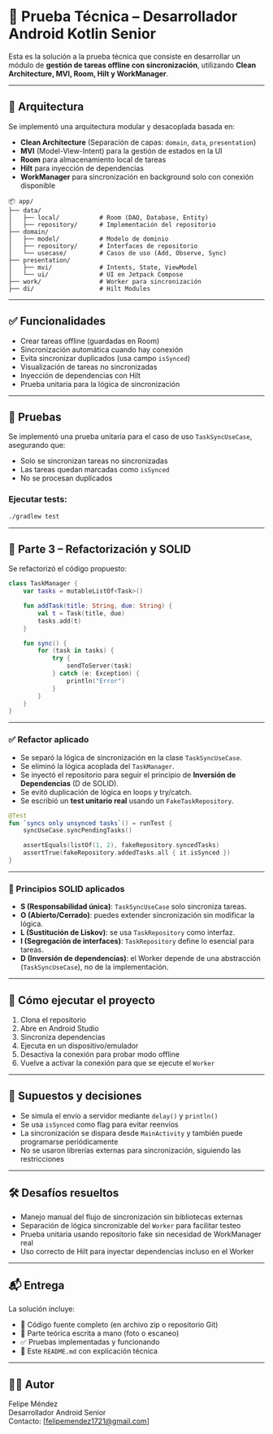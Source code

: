 
# 📱 Prueba Técnica – Desarrollador Android Kotlin Senior

Esta es la solución a la prueba técnica que consiste en desarrollar un módulo de **gestión de tareas offline con sincronización**, utilizando **Clean Architecture, MVI, Room, Hilt y WorkManager**.

---

## 🧠 Arquitectura

Se implementó una arquitectura modular y desacoplada basada en:

- **Clean Architecture** (Separación de capas: `domain`, `data`, `presentation`)
- **MVI** (Model-View-Intent) para la gestión de estados en la UI
- **Room** para almacenamiento local de tareas
- **Hilt** para inyección de dependencias
- **WorkManager** para sincronización en background solo con conexión disponible

```
📦 app/
├── data/
│   ├── local/           # Room (DAO, Database, Entity)
│   ├── repository/      # Implementación del repositorio
├── domain/
│   ├── model/           # Modelo de dominio
│   ├── repository/      # Interfaces de repositorio
│   └── usecase/         # Casos de uso (Add, Observe, Sync)
├── presentation/
│   ├── mvi/             # Intents, State, ViewModel
│   └── ui/              # UI en Jetpack Compose
├── work/                # Worker para sincronización
├── di/                  # Hilt Modules
```

---

## ✅ Funcionalidades

- Crear tareas offline (guardadas en Room)
- Sincronización automática cuando hay conexión
- Evita sincronizar duplicados (usa campo `isSynced`)
- Visualización de tareas no sincronizadas
- Inyección de dependencias con Hilt
- Prueba unitaria para la lógica de sincronización

---

## 🧪 Pruebas

Se implementó una prueba unitaria para el caso de uso `TaskSyncUseCase`, asegurando que:

- Solo se sincronizan tareas no sincronizadas
- Las tareas quedan marcadas como `isSynced`
- No se procesan duplicados

### Ejecutar tests:

```bash
./gradlew test
```

---

## 🧩 Parte 3 – Refactorización y SOLID

Se refactorizó el código propuesto:

```kotlin
class TaskManager {
    var tasks = mutableListOf<Task>()

    fun addTask(title: String, due: String) {
        val t = Task(title, due)
        tasks.add(t)
    }

    fun sync() {
        for (task in tasks) {
            try {
                sendToServer(task)
            } catch (e: Exception) {
                println("Error")
            }
        }
    }
}
```

---

### ✅ Refactor aplicado

- Se separó la lógica de sincronización en la clase `TaskSyncUseCase`.
- Se eliminó la lógica acoplada del `TaskManager`.
- Se inyectó el repositorio para seguir el principio de **Inversión de Dependencias** (D de SOLID).
- Se evitó duplicación de lógica en loops y try/catch.
- Se escribió un **test unitario real** usando un `FakeTaskRepository`.

```kotlin
@Test
fun `syncs only unsynced tasks`() = runTest {
    syncUseCase.syncPendingTasks()

    assertEquals(listOf(1, 2), fakeRepository.syncedTasks)
    assertTrue(fakeRepository.addedTasks.all { it.isSynced })
}
```

---

### 📌 Principios SOLID aplicados

- **S (Responsabilidad única)**: `TaskSyncUseCase` solo sincroniza tareas.
- **O (Abierto/Cerrado)**: puedes extender sincronización sin modificar la lógica.
- **L (Sustitución de Liskov)**: se usa `TaskRepository` como interfaz.
- **I (Segregación de interfaces)**: `TaskRepository` define lo esencial para tareas.
- **D (Inversión de dependencias)**: el Worker depende de una abstracción (`TaskSyncUseCase`), no de la implementación.

---

## 🚀 Cómo ejecutar el proyecto

1. Clona el repositorio
2. Abre en Android Studio
3. Sincroniza dependencias
4. Ejecuta en un dispositivo/emulador
5. Desactiva la conexión para probar modo offline
6. Vuelve a activar la conexión para que se ejecute el `Worker`

---

## 📡 Supuestos y decisiones

- Se simula el envío a servidor mediante `delay()` y `println()`
- Se usa `isSynced` como flag para evitar reenvíos
- La sincronización se dispara desde `MainActivity` y también puede programarse periódicamente
- No se usaron librerías externas para sincronización, siguiendo las restricciones

---

## 🛠️ Desafíos resueltos

- Manejo manual del flujo de sincronización sin bibliotecas externas
- Separación de lógica sincronizable del `Worker` para facilitar testeo
- Prueba unitaria usando repositorio fake sin necesidad de WorkManager real
- Uso correcto de Hilt para inyectar dependencias incluso en el Worker

---

## 📬 Entrega

La solución incluye:
- 📁 Código fuente completo (en archivo zip o repositorio Git)
- 📝 Parte teórica escrita a mano (foto o escaneo)
- ✅ Pruebas implementadas y funcionando
- 📄 Este `README.md` con explicación técnica

---

## 👨‍💻 Autor

Felipe Méndez  
Desarrollador Android Senior  
Contacto: [felipemendez1721@gmail.com]
